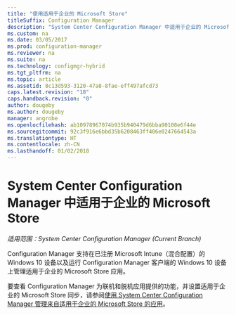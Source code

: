 ```yaml
---
title: "使用适用于企业的 Microsoft Store"
titleSuffix: Configuration Manager
description: "System Center Configuration Manager 中适用于企业的 Microsoft Store"
ms.custom: na
ms.date: 03/05/2017
ms.prod: configuration-manager
ms.reviewer: na
ms.suite: na
ms.technology: configmgr-hybrid
ms.tgt_pltfrm: na
ms.topic: article
ms.assetid: 8c13d593-3120-47a8-8fae-eff497afcd73
caps.latest.revision: "18"
caps.handback.revision: "0"
author: dougeby
ms.author: dougeby
manager: angrobe
ms.openlocfilehash: ab10978967074b935b940479d6bba90108e6f44e
ms.sourcegitcommit: 92c3f916e6bbd35b6208463ff406e0247664543a
ms.translationtype: HT
ms.contentlocale: zh-CN
ms.lasthandoff: 01/02/2018
---
```

# <a name="microsoft-store-for-business-in-system-center-configuration-manager"></a>System Center Configuration Manager 中适用于企业的 Microsoft Store

*适用范围：System Center Configuration Manager (Current Branch)*

Configuration Manager 支持在已注册 Microsoft Intune（混合配置）的 Windows 10 设备以及运行 Configuration Manager 客户端的 Windows 10 设备上管理适用于企业的 Microsoft Store 应用。

要查看 Configuration Manager 为联机和脱机应用提供的功能，并设置适用于企业的 Microsoft Store 同步，请参阅[使用 System Center Configuration Manager 管理来自适用于企业的 Microsoft Store 的应用](../../apps/deploy-use/manage-apps-from-the-windows-store-for-business.md)。
